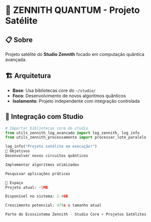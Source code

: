 # 🚀 ZENNITH QUANTUM - Projeto Satélite

## 📋 Sobre
Projeto satélite do **Studio Zennith** focado em computação quântica avançada.

## 🏗️ Arquitetura
- **Base**: Usa bibliotecas core do `~/studio/`
- **Foco**: Desenvolvimento de novos algoritmos quânticos
- **Isolamento**: Projeto independente com integração controlada

## 🔗 Integração com Studio
```python
# Importar bibliotecas core do studio
from utils_zennith_log_avancado import log_zennith, log_info
from utils_zennith_processamento import processar_lote_paralelo

log_info("Projeto satélite em execução!")
🎯 Objetivos
Desenvolver novos circuitos quânticos

Implementar algoritmos otimizados

Pesquisar aplicações práticas

💾 Espaço
Projeto atual: ~5MB

Disponível no sistema: 2.4GB

Crescimento potencial: 479x o tamanho atual

Parte do Ecossistema Zennith - Studio Core + Projetos Satélites
